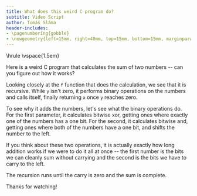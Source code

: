 ```yaml
---
title: What does this weird C program do?
subtitle: Video Script
author: Tomáš Sláma
header-includes:
- \pagenumbering{gobble}
- \newgeometry{left=15mm, right=40mm, top=15mm, bottom=15mm, marginparwidth=30mm}
---
```


\hrule
\vspace{1.5em}

Here is a weird C program that calculates the sum of two numbers -- can you figure out how it works?

Looking closely at the `f` function that does the calculation, we see that it is recursive.
While `y` isn't zero, it performs binary operations on the numbers and calls itself, finally returning `x` once `y` reaches zero.

To see why it adds the numbers, let's see what the binary operations do.
For the first parameter, it calculates bitwise xor, getting ones where exactly one of the numbers has a one bit.
For the second, it calculates bitwise and, getting ones where both of the numbers have a one bit, and shifts the number to the left.

If you think about these two operations, it is actually exactly how long addition works if we were to do it all at once -- the first number is the bits we can cleanly sum without carrying and the second is the bits we have to carry to the left.

The recursion runs until the carry is zero and the sum is complete.

Thanks for watching!
